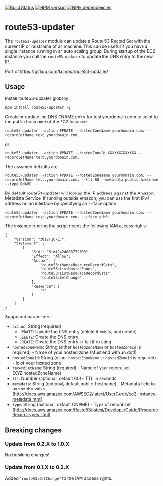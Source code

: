 [![Build Status](https://secure.travis-ci.org/widdix/node-route53-updater.png)](http://travis-ci.org/widdix/node-route53-updater)
[![NPM version](https://badge.fury.io/js/route53-updater.png)](http://badge.fury.io/js/route53-updater)
[![NPM dependencies](https://david-dm.org/widdix/node-route53-updater.png)](https://david-dm.org/widdix/node-route53-updater)

# route53-updater

The `route53-updater` module can update a Route 53 Record Set with the current IP or hostname of an machine. This can be useful if you have a single instance running in an auto scaling group. During startup of the EC2 instance you call the `route53-updater` to update the DNS entry to the new IP.  

Port of https://github.com/taimos/route53-updater/

## Usage

Install route53-updater globally

	npm install route53-updater -g

Create or update the DNS CNAME entry for test.yourdomain.com to point to the public hostname of the EC2 instance

	route53-updater --action UPDATE --hostedZoneName yourdomain.com. --recordSetName test.yourdomain.com. 

or

	route53-updater --action UPDATE --hostedZoneId XXXXXXXXXXXXX --recordSetName test.yourdomain.com. 

The assumed defaults are

	route53-updater --action UPDATE --hostedZoneName yourdomain.com. --recordSetName test.yourdomain.com. --ttl 60 --metadata public-hostname --type CNAME

By default route53-updater will lookup the IP address against the Amazon Metadata Service. If running outside Amazon, you can use the first IPv4 address on an interface by specifying an --iface option

	route53-updater --action UPDATE --hostedZoneName yourdomain.com. --recordSetName test.yourdomain.com. --iface eth0

The instance running the script needs the following IAM access rights:

	{
		"Version": "2012-10-17",
		"Statement": [
			{
				"Sid": "Stmt1424083772000",
				"Effect": "Allow",
				"Action": [
					"route53:ChangeResourceRecordSets",
					"route53:ListHostedZones",
					"route53:ListResourceRecordSets",
					"route53:GetChange"
				],
				"Resource": [
					"*"
				]
			}
		]
	}

Supported parameters:

* `action`: String (required)
	* `UPDATE`: Update the DNS entry (delete if exists, and create)
	* `DELETE`: Create the DNS entry
	* `CREATE`: Create the DNS entry or fail if existing
* `hostedZoneName`: String (either `hostedZoneName` or `hostedZoneId` is required) - Name of your hosted zone (Must end with an dot!)
* `hostedZoneId`: String (either `hostedZoneName` or `hostedZoneId` is required) - Id of your hosted zone
* `recordSetName`: String (required) - Name of your record set (XYZ.hostedZoneName)
* `ttl`: Number (optional, default 60) - TTL in seconds
* `metadata`: String (optional, default public-hostname) - Metadata field to use as the value (http://docs.aws.amazon.com/AWSEC2/latest/UserGuide/ec2-instance-metadata.html)
* `type`: String (optional, default CNAME) - Type of record set (http://docs.aws.amazon.com/Route53/latest/DeveloperGuide/ResourceRecordTypes.html)


## Breaking changes

### Update from 0.2.X to 1.0.X

No breaking changes!

### Update from 0.1.X to 0.2.X

Added `"route53:GetChange"` to the IAM access rights.
